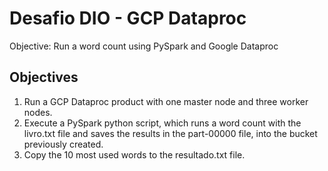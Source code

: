 # Desafio DIO - GCP Dataproc
 
 Objective: Run a word count using PySpark and Google Dataproc

## Objectives

1. Run a GCP Dataproc product with one master node and three worker nodes.
2. Execute a PySpark python script, which runs a word count with the livro.txt file and saves the results in the part-00000 file, into the bucket previously created.
3. Copy the 10 most used words to the resultado.txt file. 

